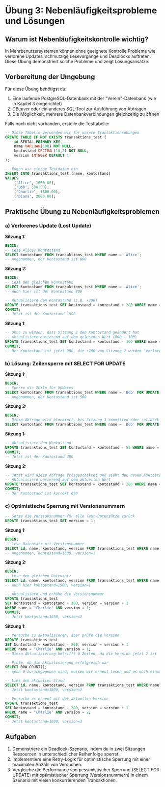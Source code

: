 # Übung 3: Nebenläufigkeitsprobleme und Lösungen

## Warum ist Nebenläufigkeitskontrolle wichtig?

In Mehrbenutzersystemen können ohne geeignete Kontrolle Probleme wie verlorene Updates, schmutzige Lesevorgänge und Deadlocks auftreten. Diese Übung demonstriert solche Probleme und zeigt Lösungsansätze.

## Vorbereitung der Umgebung

Für diese Übung benötigst du:

1. Eine laufende PostgreSQL-Datenbank mit der "Verein"-Datenbank (wie in Kapitel 3 eingerichtet)
2. DBeaver oder ein anderes SQL-Tool zur Ausführung von Abfragen
3. Die Möglichkeit, mehrere Datenbankverbindungen gleichzeitig zu öffnen

Falls noch nicht vorhanden, erstelle die Testtabelle:

```sql
-- Diese Tabelle verwenden wir für unsere Transaktionsübungen
CREATE TABLE IF NOT EXISTS transaktions_test (
    id SERIAL PRIMARY KEY,
    name VARCHAR(100) NOT NULL,
    kontostand DECIMAL(10,2) NOT NULL,
    version INTEGER DEFAULT 1
);

-- Fügen wir einige Testdaten ein
INSERT INTO transaktions_test (name, kontostand)
VALUES 
    ('Alice', 1000.00),
    ('Bob', 500.00),
    ('Charlie', 1500.00),
    ('Diana', 2000.00);
```

## Praktische Übung zu Nebenläufigkeitsproblemen

### a) Verlorenes Update (Lost Update)

**Sitzung 1:**
```sql
BEGIN;
-- Lese Alices Kontostand
SELECT kontostand FROM transaktions_test WHERE name = 'Alice';
-- Angenommen, der Kontostand ist 800
```

**Sitzung 2:**
```sql
BEGIN;
-- Lese den gleichen Kontostand
SELECT kontostand FROM transaktions_test WHERE name = 'Alice';
-- Auch hier ist der Kontostand 800

-- Aktualisiere den Kontostand (z.B. +200)
UPDATE transaktions_test SET kontostand = kontostand + 200 WHERE name = 'Alice';
COMMIT;
-- Jetzt ist der Kontostand 1000
```

**Sitzung 1:**
```sql
-- Ohne zu wissen, dass Sitzung 2 den Kontostand geändert hat
-- Aktualisiere basierend auf dem gelesenen Wert (800 - 100)
UPDATE transaktions_test SET kontostand = kontostand - 100 WHERE name = 'Alice';
COMMIT;
-- Der Kontostand ist jetzt 900, die +200 von Sitzung 2 wurden "verloren"
```

### b) Lösung: Zeilensperre mit SELECT FOR UPDATE

**Sitzung 1:**
```sql
BEGIN;
-- Sperre die Zeile für Updates
SELECT kontostand FROM transaktions_test WHERE name = 'Bob' FOR UPDATE;
-- Angenommen, der Kontostand ist 500
```

**Sitzung 2:**
```sql
BEGIN;
-- Diese Abfrage wird blockiert, bis Sitzung 1 committed oder rollback ausführt
SELECT kontostand FROM transaktions_test WHERE name = 'Bob' FOR UPDATE;
```

**Sitzung 1:**
```sql
-- Aktualisiere den Kontostand
UPDATE transaktions_test SET kontostand = kontostand - 50 WHERE name = 'Bob';
COMMIT;
-- Jetzt ist der Kontostand 450
```

**Sitzung 2:**
```sql
-- Jetzt wird diese Abfrage freigeschaltet und sieht den neuen Kontostand 450
-- Aktualisiere basierend auf dem aktuellen Wert
UPDATE transaktions_test SET kontostand = kontostand + 200 WHERE name = 'Bob';
COMMIT;
-- Der Kontostand ist korrekt 650
```

### c) Optimistische Sperrung mit Versionsnummern

```sql
-- Setze die Versionsnummer für alle Test-Datensätze zurück
UPDATE transaktions_test SET version = 1;
```

**Sitzung 1:**
```sql
BEGIN;
-- Lese Datensatz mit Versionsnummer
SELECT id, name, kontostand, version FROM transaktions_test WHERE name = 'Charlie';
-- Angenommen, kontostand=1500, version=1
```

**Sitzung 2:**
```sql
BEGIN;
-- Lese den gleichen Datensatz
SELECT id, name, kontostand, version FROM transaktions_test WHERE name = 'Charlie';
-- Auch hier kontostand=1500, version=1

-- Aktualisiere und erhöhe die Versionsnummer
UPDATE transaktions_test 
SET kontostand = kontostand + 300, version = version + 1 
WHERE name = 'Charlie' AND version = 1;
COMMIT;
-- Jetzt kontostand=1800, version=2
```

**Sitzung 1:**
```sql
-- Versuche zu aktualisieren, aber prüfe die Version
UPDATE transaktions_test 
SET kontostand = kontostand - 200, version = version + 1 
WHERE name = 'Charlie' AND version = 1;
-- Diese Aktualisierung betrifft 0 Zeilen, da die Version jetzt 2 ist

-- Prüfe, ob die Aktualisierung erfolgreich war
SELECT ROW_COUNT();
-- Wenn 0 zurückgegeben wird, müssen wir erneut lesen und es noch einmal versuchen

-- Lies den aktuellen Stand
SELECT id, name, kontostand, version FROM transaktions_test WHERE name = 'Charlie';
-- Jetzt kontostand=1800, version=2

-- Versuche es erneut mit der aktuellen Version
UPDATE transaktions_test 
SET kontostand = kontostand - 200, version = version + 1 
WHERE name = 'Charlie' AND version = 2;
COMMIT;
-- Jetzt kontostand=1600, version=3
```

## Aufgaben

1. Demonstriere ein Deadlock-Szenario, indem du in zwei Sitzungen Ressourcen in unterschiedlicher Reihenfolge sperrst.
2. Implementiere eine Retry-Logik für optimistische Sperrung mit einer maximalen Anzahl von Versuchen.
3. Vergleiche die Performance von pessimistischer Sperrung (SELECT FOR UPDATE) mit optimistischer Sperrung (Versionsnummern) in einem Szenario mit vielen konkurrierenden Transaktionen.
